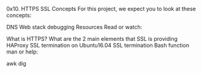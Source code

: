 0x10. HTTPS SSL
Concepts
For this project, we expect you to look at these concepts:

DNS
Web stack debugging
Resources
Read or watch:

What is HTTPS?
What are the 2 main elements that SSL is providing
HAProxy SSL termination on Ubuntu16.04
SSL termination
Bash function
man or help:

awk
dig

